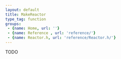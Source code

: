 ```yaml
---
layout: default
title: MakeReactor
type_tag: function
groups: 
 - {name: Home, url: ''}
 - {name: Reference , url: 'reference/'}
 - {name: Reactor.h, url: 'reference/Reactor.h/'}
---
```

TODO